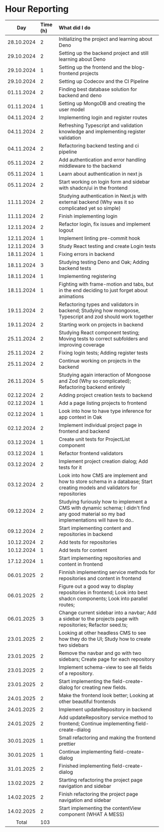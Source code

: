 # Hour Reporting

|    Day     | Time (h) | What did I do                                                                                                                              |
| :--------: | :------- | :----------------------------------------------------------------------------------------------------------------------------------------- |
| 28.10.2024 | 2        | Initializing the project and learning about Deno                                                                                           |
| 29.10.2024 | 2        | Setting up the backend project and still learning about Deno                                                                               |
| 29.10.2024 | 1        | Setting up the frontend and the blog-frontend projects                                                                                     |
| 29.10.2024 | 2        | Setting up Codecov and the CI Pipeline                                                                                                     |
| 01.11.2024 | 2        | Finding best database solution for backend and deno                                                                                        |
| 01.11.2024 | 1        | Setting up MongoDB and creating the user model                                                                                             |
| 04.11.2024 | 2        | Implementing login and register routes                                                                                                     |
| 04.11.2024 | 2        | Refreshing Typescript and validation knowledge and implementing register validation                                                        |
| 04.11.2024 | 2        | Refactoring backend testing and ci pipeline                                                                                                |
| 05.11.2024 | 2        | Add authentication and error handling middleware to the backend                                                                            |
| 05.11.2024 | 1        | Learn about authentication in next js                                                                                                      |
| 05.11.2024 | 2        | Start working on login form and sidebar with shadcn/ui in the frontend                                                                     |
| 11.11.2024 | 2        | Studying authentication in Next.js with external backend (Why was it so complicated yet so simple)                                         |
| 11.11.2024 | 2        | Finish implementing login                                                                                                                  |
| 12.11.2024 | 2        | Refactor login, fix issues and implement logout                                                                                            |
| 12.11.2024 | 1        | Implement linting pre-commit hook                                                                                                          |
| 12.11.2024 | 3        | Study React testing and create Login tests                                                                                                 |
| 18.11.2024 | 1        | Fixing errors in backend                                                                                                                   |
| 18.11.2024 | 3        | Studying testing Deno and Oak; Adding backend tests                                                                                        |
| 18.11.2024 | 1        | Implementing registering                                                                                                                   |
| 18.11.2024 | 1        | Fighting with frame-motion and tabs, but in the end deciding to just forget about animations                                               |
| 19.11.2024 | 2        | Refactoring types and validators in backend; Studying how mongoose, Typescript and zod should work together                                |
| 19.11.2024 | 2        | Starting work on projects in backend                                                                                                       |
| 25.11.2024 | 2        | Studying React component testing; Moving tests to correct subfolders and improving coverage                                                |
| 25.11.2024 | 2        | Fixing login tests; Adding register tests                                                                                                  |
| 25.11.2024 | 2        | Continue working on projects in the backend                                                                                                |
| 26.11.2024 | 5        | Studying again interaction of Mongoose and Zod (Why so complicated); Refactoring backend entirely                                          |
| 02.12.2024 | 2        | Adding project creation tests to backend                                                                                                   |
| 02.12.2024 | 1        | Add a page listing projects to frontend                                                                                                    |
| 02.12.2024 | 1        | Look into how to have type inference for app context in Oak                                                                                |
| 02.12.2024 | 2        | Implement individual project page in frontend and backend                                                                                  |
| 03.12.2024 | 1        | Create unit tests for ProjectList component                                                                                                |
| 03.12.2024 | 1        | Refactor frontend validators                                                                                                               |
| 03.12.2024 | 2        | Implement project creation dialog; Add tests for it                                                                                        |
| 03.12.2024 | 2        | Look into how CMS are implement and how to store schema in a database; Start creating models and validators for repositories               |
| 09.12.2024 | 2        | Studying furiously how to implement a CMS with dynamic schema; I didn't find any good material so my bad implementations will have to do.. |
| 09.12.2024 | 2        | Start implementing content and repositories in backend                                                                                     |
| 10.12.2024 | 2        | Add tests for repositories                                                                                                                 |
| 10.12.2024 | 1        | Add tests for content                                                                                                                      |
| 17.12.2024 | 1        | Start implementing repositories and content in frontend                                                                                    |
| 06.01.2025 | 2        | Finnish implementing service methods for repositories and content in frontend                                                              |
| 06.01.2025 | 2        | Figure out a good way to display repositories in frontend; Look into best shadcn components; Look into parallel routes;                    |
| 06.01.2025 | 3        | Change current sidebar into a navbar; Add a sidebar to the projects page with repositories; Refactor seed.ts;                              |
| 23.01.2025 | 2        | Looking at other headless CMS to see how they do the UI; Study how to create two sidebars                                                  |
| 23.01.2025 | 2        | Remove the navbar and go with two sidebars; Create page for each repository                                                                |
| 23.01.2025 | 2        | Implement schema-view to see all fields of a repository.                                                                                   |
| 23.01.2025 | 2        | Start implementing the field-create-dialog for creating new fields.                                                                        |
| 24.01.2025 | 2        | Make the frontend look better; Looking at other beautiful frontends                                                                        |
| 24.01.2025 | 2        | Implement updateRepository in backend                                                                                                      |
| 24.01.2025 | 2        | Add updateRepository service method to frontend; Continue implementing field-create-dialog                                                 |
| 30.01.2025 | 1        | Small refactoring and making the frontend prettier                                                                                         |
| 30.01.2025 | 1        | Continue implementing field-create-dialog                                                                                                  |
| 31.01.2025 | 2        | Finished implementing field-create-dialog                                                                                                  |
| 13.02.2025 | 2        | Starting refactoring the project page navigation and sidebar                                                                               |
| 14.02.2025 | 2        | Finish refactoring the project page navigation and sidebar                                                                                 |
| 14.02.2025 | 2        | Start implementing the contentView component (WHAT A MESS)                                                                                 |
|   Total    | 103      |                                                                                                                                            |
